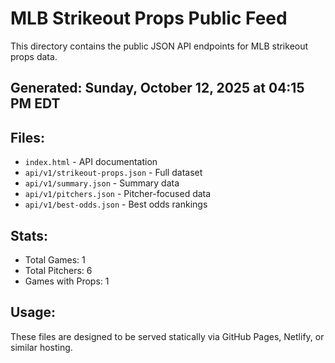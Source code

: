 # MLB Strikeout Props Public Feed

This directory contains the public JSON API endpoints for MLB strikeout props data.

## Generated: Sunday, October 12, 2025 at 04:15 PM EDT

## Files:
- `index.html` - API documentation
- `api/v1/strikeout-props.json` - Full dataset
- `api/v1/summary.json` - Summary data
- `api/v1/pitchers.json` - Pitcher-focused data  
- `api/v1/best-odds.json` - Best odds rankings

## Stats:
- Total Games: 1
- Total Pitchers: 6
- Games with Props: 1

## Usage:
These files are designed to be served statically via GitHub Pages, Netlify, or similar hosting.
